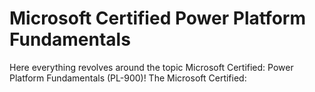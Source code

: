 # Microsoft Certified Power Platform Fundamentals
Here everything revolves around the topic Microsoft Certified: Power Platform Fundamentals (PL-900)!
The Microsoft Certified:
